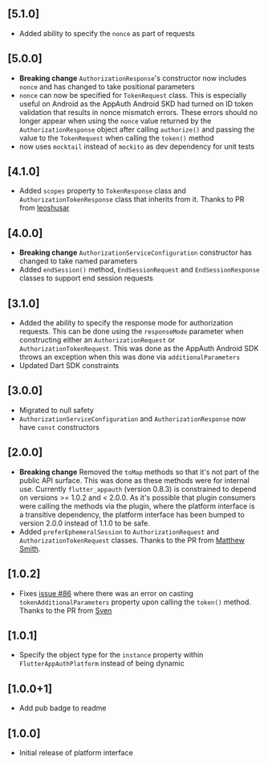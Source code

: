## [5.1.0]

* Added ability to specify the `nonce` as part of requests

## [5.0.0]

* **Breaking change** `AuthorizationResponse`'s  constructor now includes `nonce` and has changed to take positional parameters
* `nonce` can now be specified for `TokenRequest` class. This is especially useful on Android as the AppAuth Android SKD had turned on ID token validation that results in nonce mismatch errors. These errors should no longer appear when using the `nonce` value returned by the `AuthorizationResponse` object after calling `authorize()` and passing the value to the `TokenRequest` when calling the `token()` method
* now uses `mocktail` instead of `mockito` as dev dependency for unit tests

## [4.1.0]

* Added `scopes` property to `TokenResponse` class and `AuthorizationTokenResponse` class that inherits from it. Thanks to PR from [leoshusar](https://github.com/leoshusar)

## [4.0.0]

* **Breaking change** `AuthorizationServiceConfiguration` constructor has changed to take named parameters
* Added `endSession()` method, `EndSessionRequest` and `EndSessionResponse` classes to support end session requests

## [3.1.0]

* Added the ability to specify the response mode for authorization requests. This can be done using the `responseMode` parameter  when constructing either an `AuthorizationRequest` or `AuthorizationTokenRequest`. This was done as the AppAuth Android SDK throws an exception when this was done via `additionalParameters`
* Updated Dart SDK constraints

## [3.0.0]

* Migrated to null safety
* `AuthorizationServiceConfiguration` and `AuthorizationResponse` now have `const` constructors

## [2.0.0]

* **Breaking change** Removed the `toMap` methods so that it's not part of the public API surface. This was done as these methods were for internal use. Currently `flutter_appauth` (version 0.8.3) is constrained to depend on versions >= 1.0.2 and < 2.0.0. As it's possible that plugin consumers were calling the methods via the plugin, where the platform interface is a transitive dependency, the platform interface has been bumped to version 2.0.0 instead of 1.1.0 to be safe.
* Added `preferEphemeralSession` to `AuthorizationRequest` and `AuthorizationTokenRequest` classes. Thanks to the PR from [Matthew Smith](https://github.com/matthewtsmith).

## [1.0.2]

* Fixes [issue #86](https://github.com/MaikuB/flutter_appauth/issues/86) where there was an error on casting `tokenAdditionalParameters` property upon calling the `token()` method. Thanks to the PR from [Sven](https://github.com/svendroid)

## [1.0.1]

* Specify the object type for the `instance` property within `FlutterAppAuthPlatform` instead of being dynamic

## [1.0.0+1]

* Add pub badge to readme

## [1.0.0]

* Initial release of platform interface
